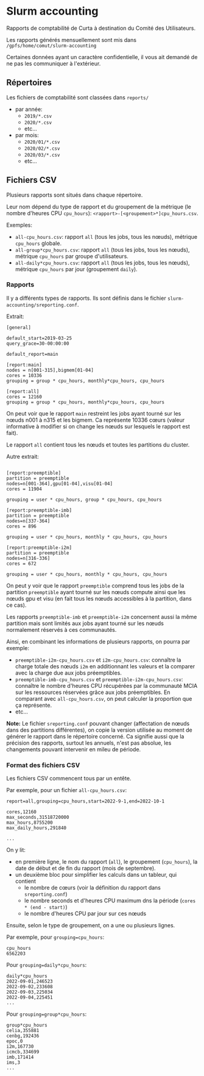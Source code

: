 # Slurm accounting

Rapports de comptabilité de Curta à destination du Comité des Utilisateurs.

Les rapports générés mensuellement sont mis dans `/gpfs/home/comut/slurm-accounting`

Certaines données ayant un caractère confidentielle, il vous ait demandé de ne pas les communiquer à l'extérieur.

## Répertoires

Les fichiers de comptabilité sont classées dans `reports/`

- par année:
  - `2019/*.csv`
  - `2020/*.csv`
  - etc...
- par mois:
  - `2020/01/*.csv`
  - `2020/02/*.csv`
  - `2020/03/*.csv`
  - etc...

## Fichiers CSV

Plusieurs rapports sont situés dans chaque répertoire.

Leur nom dépend du type de rapport et du groupement de la métrique (le nombre d'heures CPU `cpu_hours`): `<rapport>-[<groupement>*]cpu_hours.csv`.

Exemples:
- `all-cpu_hours.csv`: rapport `all` (tous les jobs, tous les nœuds), métrique `cpu_hours` globale.
- `all-group*cpu_hours.csv`: rapport `all` (tous les jobs, tous les nœuds), métrique `cpu_hours` par groupe d'utilisateurs.
- `all-daily*cpu_hours.csv`: rapport `all` (tous les jobs, tous les nœuds), métrique `cpu_hours` par jour (groupement `daily`).

### Rapports

Il y a différents types de rapports. Ils sont définis dans le fichier `slurm-accounting/sreporting.conf`.

Extrait:

```
[general]

default_start=2019-03-25
query_grace=30-00:00:00

default_report=main

[report:main]
nodes = n[001-315],bigmem[01-04]
cores = 10336
grouping = group * cpu_hours, monthly*cpu_hours, cpu_hours

[report:all]
cores = 12160
grouping = group * cpu_hours, monthly*cpu_hours, cpu_hours

```

On peut voir que le rapport `main` restreint les jobs ayant tourné sur les nœuds n001 à n315 et les bigmem. Ca représente 10336 cœurs (valeur informative à modifier si on change les nœuds sur lesquels le rapport est fait).

Le rapport `all` contient tous les nœuds et toutes les partitions du cluster.

Autre extrait:


```

[report:preemptible]
partition = preemptible
nodes=n[001-364],gpu[01-04],visu[01-04]
cores = 11904

grouping = user * cpu_hours, group * cpu_hours, cpu_hours

[report:preemptible-imb]
partition = preemptible
nodes=n[337-364]
cores = 896

grouping = user * cpu_hours, monthly * cpu_hours, cpu_hours

[report:preemptible-i2m]
partition = preemptible
nodes=n[316-336]
cores = 672

grouping = user * cpu_hours, monthly * cpu_hours, cpu_hours
```

On peut y voir que le rapport `preemptible` comprend tous les jobs de la partition `preemptible` ayant tourné sur les nœuds compute ainsi que les nœuds gpu et visu (en fait tous les nœuds accessibles à la partition, dans ce cas).

Les rapports `preemptible-imb` et `preemptible-i2m` concernent aussi la même partition mais sont limités aux jobs ayant tourné sur les nœuds normalement réservés à ces communautés.

Ainsi, en combinant les informations de plusieurs rapports, on pourra par exemple:

- `preemptible-i2m-cpu_hours.csv` et `i2m-cpu_hours.csv`: connaître la charge totale des nœuds `i2m` en additionnant les valeurs et la comparer avec la charge due aux jobs préemptibles.
- `preemptible-imb-cpu_hours.csv` et  `preemptible-i2m-cpu_hours.csv`: connaître le nombre d'heures CPU récupérées par la communauté MCIA sur les ressources réservées grâce aux jobs préemptibles. En comparant avec `all-cpu_hours.csv`, on peut calculer la proportion que ça représente.
- etc...

**Note:** Le fichier `sreporting.conf` pouvant changer (affectation de nœuds dans des partitions différentes), on copie la version utilisée au moment de générer le rapport dans le répertoire concerné. Ca signifie aussi que la précision des rapports, surtout les annuels, n'est pas absolue, les changements pouvant intervenir en mileu de période.

### Format des fichiers CSV

Les fichiers CSV commencent tous par un entête.

Par exemple, pour un fichier `all-cpu_hours.csv`:

```
report=all,grouping=cpu_hours,start=2022-9-1,end=2022-10-1

cores,12160
max_seconds,31518720000
max_hours,8755200
max_daily_hours,291840

...
```

On y lit:
- en première ligne, le nom du rapport (`all`), le groupement (`cpu_hours`), la date de début et de fin du rapport (mois de septembre).
- un deuxième bloc pour simplifier les calculs dans un tableur, qui contient
  - le nombre de cœurs (voir la définition du rapport dans `sreporting.conf`)
  - le nombre seconds et d'heures CPU maximum dns la période (`cores * (end - start)`)
  - le nombre d'heures CPU par jour sur ces nœuds
  
Ensuite, selon le type de groupement, on a une ou plusieurs lignes.

Par exemple, pour `grouping=cpu_hours`:

```
cpu_hours
6562203
```

Pour `grouping=daily*cpu_hours`:

```
daily*cpu_hours
2022-09-01,246523
2022-09-02,233608
2022-09-03,225034
2022-09-04,225451
...
```


Pour `grouping=group*cpu_hours`:

```
group*cpu_hours
celia,355881
cenbg,192436
epoc,0
i2m,167730
icmcb,334699
imb,171414
ims,3
...
```


